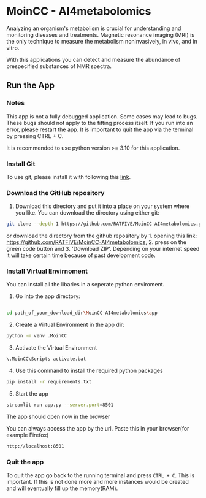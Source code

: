 # MoinCC - AI4metabolomics

Analyzing an organism's metabolism is crucial for understanding and monitoring diseases and treatments. Magnetic resonance imaging (MRI) is the only technique to measure the metabolism noninvasively, in vivo, and in vitro.

With this applications you can detect and measure the abundance of prespecified substances of NMR spectra. 




## Run the App
### Notes
This app is not a fully debugged application. Some cases may lead to bugs. These bugs should not apply to the fitting process itself. If you run into an error, please restart the app. It is important to quit the app via the terminal by pressing CTRL + C.

It is recommended to use python version >= 3.10 for this application. 

### Install Git
To use git, please install it with following this [link](https://git-scm.com/downloads).



### Download the GitHub repository

1. Download this directory and put it into a place on your system where you like. You can download the directory using either git:

```bash
git clone --depth 1 https://github.com/RATFIVE/MoinCC-AI4metabolomics.git
```
or download the directory from the github repository by 1. opening this link: https://github.com/RATFIVE/MoinCC-AI4metabolomics, 2. press on the green code button and 3. 'Download ZIP'. Depending on your internet speed it will take certain time because of past development code.

### Install Virtual Envirnoment
You can install all the libaries in a seperate python enviroment.

1. Go into the app directory:

```bash

cd path_of_your_download_dir\MoinCC-AI4metabolomics\app
```


2. Create a Virtual Environment in the app dir:
```bash
python -m venv .MoinCC
```

3. Activate the Virtual Environment
```bash
\.MoinCC\Scripts activate.bat
```

4. Use this command to install the required python packages

```bash
pip install -r requirements.txt
```


5. Start the app
```bash
streamlit run app.py --server.port=8501
```
The app should open now in the browser

You can always access the app by the url. Paste this in your browser(for example Firefox) 
```bash
http://localhost:8501
```

### Quit the app
To quit the app go back to the running terminal and press `CTRL + C`. This is important. If this is not done more and more instances would be created and will eventually fill up the memory(RAM). 
